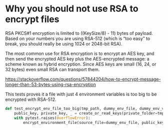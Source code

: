 

# Why you should not use RSA to encrypt files

RSA PKCS#1 encryption is limited to ((KeySize/8) - 11) bytes of payload. Based on your numbers you are using 
RSA-512 (which is “too easy” to break, you should really be using 1024 or 2048-bit RSA).

The most common use for RSA encryption is to encrypt an AES key, and then send the encrypted AES key plus 
the AES-encrypted message: a scheme known as hybrid encryption. Since AES keys are small (16, 24, or 32 bytes) even 
small RSA can transport them.

https://stackoverflow.com/questions/57844204/how-to-encrypt-message-longer-than-53-bytes-using-rsa-encryption

This tests proves it a file with just 4 environment variables is too big to be encrypted with RSA-512.

```python
def test_encrypt_env_file_too_big(tmp_path, dummy_env_file, dummy_env_variables):
    public_key, private_key, _ = create_or_read_keys(private_folder=tmp_path, public_folder=tmp_path, length=515)
    with pytest.raises(OverflowError):
        encrypt_environment_file(source_file=dummy_env_file, public_key=public_key)

```